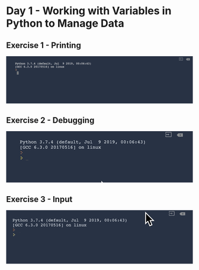 # Day 1 - Working with Variables in Python to Manage Data

## Exercise 1 - Printing

![printing](/Day1/assets//1.1.gif)

## Exercise 2 - Debugging

![printing](/Day1/assets//1.2.gif)

## Exercise 3 - Input

![printing](/Day1/assets//1.3.gif)

